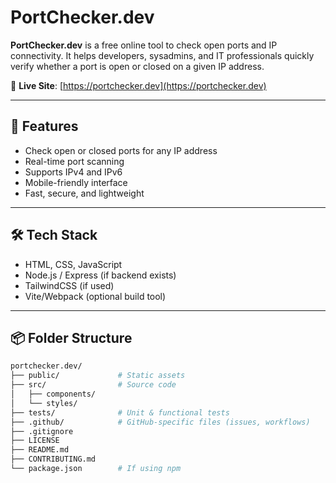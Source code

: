 # PortChecker.dev

**PortChecker.dev** is a free online tool to check open ports and IP connectivity. It helps developers, sysadmins, and IT professionals quickly verify whether a port is open or closed on a given IP address.

🔗 **Live Site**: [https://portchecker.dev](https://portchecker.dev)

---

## 🚀 Features

- Check open or closed ports for any IP address
- Real-time port scanning
- Supports IPv4 and IPv6
- Mobile-friendly interface
- Fast, secure, and lightweight

---

## 🛠️ Tech Stack

- HTML, CSS, JavaScript
- Node.js / Express (if backend exists)
- TailwindCSS (if used)
- Vite/Webpack (optional build tool)

---

## 📦 Folder Structure

```bash
portchecker.dev/
├── public/             # Static assets
├── src/                # Source code
│   ├── components/
│   └── styles/
├── tests/              # Unit & functional tests
├── .github/            # GitHub-specific files (issues, workflows)
├── .gitignore
├── LICENSE
├── README.md
├── CONTRIBUTING.md
└── package.json        # If using npm
